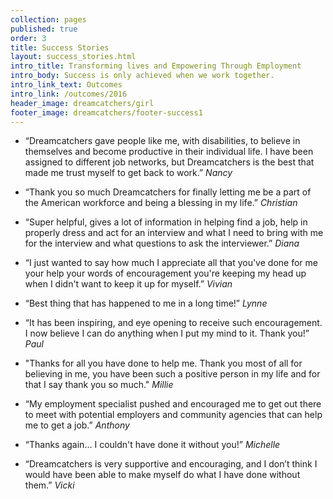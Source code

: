 ```yaml
---
collection: pages
published: true
order: 3
title: Success Stories
layout: success_stories.html
intro_title: Transforming lives and Empowering Through Employment
intro_body: Success is only achieved when we work together.
intro_link_text: Outcomes
intro_link: /outcomes/2016
header_image: dreamcatchers/girl
footer_image: dreamcatchers/footer-success1
---
```

- “Dreamcatchers gave people like me, with disabilities, to believe in themselves and become productive in their individual life. I have been assigned to different job networks, but Dreamcatchers is the best that made me trust myself to get back to work.” _Nancy_

- “Thank you so much Dreamcatchers for finally letting me be a part of the American workforce and being a blessing in my life.”  _Christian_

- “Super helpful, gives a lot of information in helping find a job, help in properly dress and act for an interview and what I need to bring with me for the interview and what questions to ask the interviewer.” _Diana_

- “I just wanted to say how much I appreciate all that you've done for me your help your words of encouragement you're keeping my head up when I didn't want to keep it up for myself.” _Vivian_

- “Best thing that has happened to me in a long time!” _Lynne_
 
- “It has been inspiring, and eye opening to receive such encouragement.  I now believe I can do anything when I put my mind to it. Thank you!” _Paul_

- "Thanks for all you have done to help me. Thank you most of all for believing in me, you have been such a positive person in my life and for that I say thank you so much." _Millie_

- “My employment specialist pushed and encouraged me to get out there to meet with potential employers and community agencies that can help me to get a job.” _Anthony_

- “Thanks again… I couldn't have done it without you!” _Michelle_

- “Dreamcatchers is very supportive and encouraging, and I don’t think I would have been able to make myself do what I have done without them.” _Vicki_
